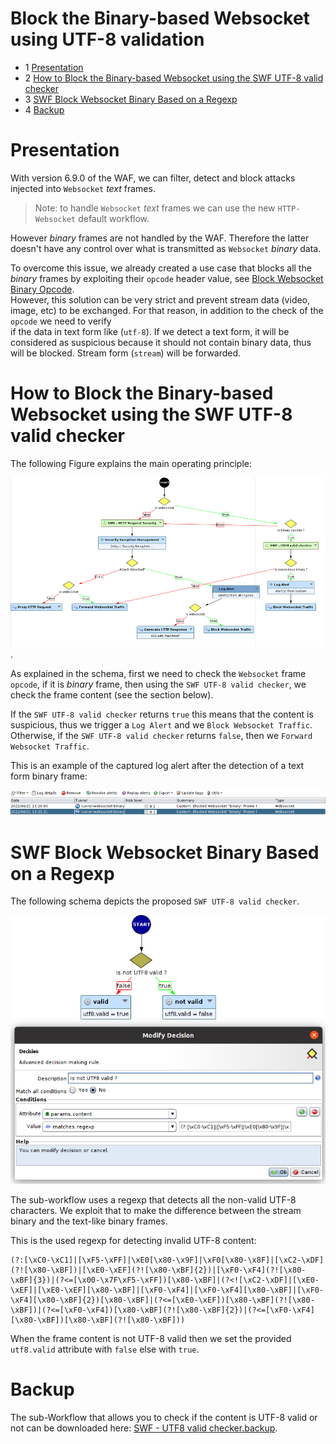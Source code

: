 # Block the Binary-based Websocket using UTF-8 validation

* 1 [Presentation](#presentation)
* 2 [How to Block the Binary-based Websocket using the SWF UTF-8 valid checker](#how-to-block-the-binary-based-websocket-using-the-swf-utf-8-valid-checker)
* 3 [SWF Block Websocket Binary Based on a Regexp](#swf-block-websocket-binary-based-on-a-regexp)
* 4 [Backup](#backup)


# Presentation
With version 6.9.0 of the WAF, we can filter, detect and block attacks injected into `Websocket` _text_ frames.
>Note: to handle `Websocket` _text_ frames we can use the new `HTTP-Websocket` default workflow. 

However _binary_ frames are not handled by the WAF. Therefore the latter doesn't have any control over what is transmitted as `Websocket` _binary_ data.

To overcome this issue, we already created a use case that blocks all the _binary_ frames by exploiting their `opcode` header value, see [Block Websocket Binary Opcode](../Block_Websocket_Binary_Opcode).<br/>
However, this solution can be very strict and prevent stream data (video, image, etc) to be exchanged.
For that reason, in addition to the check of the `opcode` we need to verify<br/>
if the data in text form like (`utf-8`). If we detect a text form, it will be considered as
suspicious because it should not contain binary data, thus will be blocked. Stream form (`stream`) will be forwarded.

# How to Block the Binary-based Websocket using the SWF UTF-8 valid checker 
The following Figure explains the main operating principle:

![An example of a Workflow that blocks a Binary-based Websocket using the SWF UTF-8 valid checker](./attachements/WF_block_websocket_regexp.png "An example of a Workflow that blocks a Binary-based Websocket using the SWF UTF-8 valid checker").

As explained in the schema, first we need to check the `Websocket` frame `opcode`, if it is _binary_ frame, then using the `SWF UTF-8 valid checker`, we check the frame content (see the section below). 

If the `SWF UTF-8 valid checker` returns `true` this means that the content is suspicious, thus we trigger a `Log Alert` and we `Block Websocket Traffic`. <br/>
Otherwise, if the `SWF UTF-8 valid checker` returns `false`, then we `Forward Websocket Traffic`.

This is an example of the captured log alert after the detection of a text form binary frame:

![The log of two detected websocket binary frames](./attachements/log.png "A capture of the log of detected websocket binary frames")


# SWF Block Websocket Binary Based on a Regexp

The following schema depicts the proposed `SWF UTF-8 valid checker`.

![The proposed SWF UTF-8 valid checker](./attachements/swf_block_websocket_regexp.png "The SWF UTF-8 valid checker schema")

The sub-workflow uses a regexp that detects all the non-valid UTF-8 characters. We exploit that to make the difference between the stream binary and the text-like binary frames.

This is the used regexp for detecting invalid UTF-8 content:
```
(?:[\xC0-\xC1]|[\xF5-\xFF]|\xE0[\x80-\x9F]|\xF0[\x80-\x8F]|[\xC2-\xDF](?![\x80-\xBF])|[\xE0-\xEF](?![\x80-\xBF]{2})|[\xF0-\xF4](?![\x80-\xBF]{3})|(?<=[\x00-\x7F\xF5-\xFF])[\x80-\xBF]|(?<![\xC2-\xDF]|[\xE0-\xEF]|[\xE0-\xEF][\x80-\xBF]|[\xF0-\xF4]|[\xF0-\xF4][\x80-\xBF]|[\xF0-\xF4][\x80-\xBF]{2})[\x80-\xBF]|(?<=[\xE0-\xEF])[\x80-\xBF](?![\x80-\xBF])|(?<=[\xF0-\xF4])[\x80-\xBF](?![\x80-\xBF]{2})|(?<=[\xF0-\xF4][\x80-\xBF])[\x80-\xBF](?![\x80-\xBF]))
```

When the frame content is not UTF-8 valid then we set the provided `utf8.valid` attribute with `false` else with `true`. 

# Backup
The sub-Workflow that allows you to check if the content is UTF-8 valid or not can be downloaded here: [SWF - UTF8 valid checker.backup](./backup/SWF%20-%20UTF8%20valid%20checker.backup).
